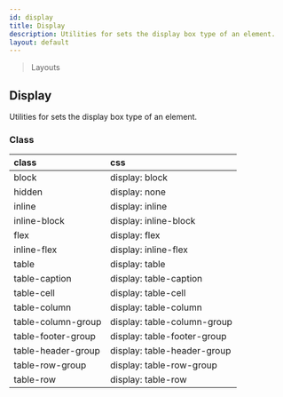 ```yaml
---
id: display
title: Display
description: Utilities for sets the display box type of an element.
layout: default
---
```


> Layouts

## Display

Utilities for sets the display box type of an element.

### Class

| <span class="px-3 py-1 text-white bg-charcoal-100 rounded-full">class</span> | <span class="px-3 py-1 text-white bg-charcoal-100 rounded-full">css</span> |
|:--|:--|
| block | display: block |
| hidden | display: none |
| inline | display: inline |
| inline-block | display: inline-block |
| flex | display: flex |
| inline-flex | display: inline-flex |
| table | display: table |
| table-caption | display: table-caption |
| table-cell | display: table-cell |
| table-column | display: table-column |
| table-column-group | display: table-column-group |
| table-footer-group | display: table-footer-group |
| table-header-group | display: table-header-group |
| table-row-group | display: table-row-group |
| table-row | display: table-row |

